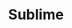 ---
title: "Sublime"
summary: "American band from Long Beach, California formed in 1988 and stopped in 1996. Known as a ska punk band, Sublime also had influences from hardcore punk, reggae, dancehall, dub, folk, hip hop... Sublime disbanded after their singer Brad Nowell died of a heroin overdose on 25th May 1996, only two months before their self-titled album was released. In 1997, members would formed . In 2009, the surviving members Bud Gaugh and Eric Wilson attempted to reform Sublime with Rome Ramirez as their new singer and guitarist, but due to a lawsuit, the band was forced to change their name to ."
image: "sublime.jpg"
apple_music_artist_url: "https://music.apple.com/gb/artist/sublime/63480"
---